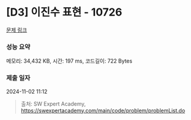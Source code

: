 # [D3] 이진수 표현 - 10726 

[문제 링크](https://swexpertacademy.com/main/code/problem/problemDetail.do?contestProbId=AXRSXf_a9qsDFAXS) 

### 성능 요약

메모리: 34,432 KB, 시간: 197 ms, 코드길이: 722 Bytes

### 제출 일자

2024-11-02 11:12



> 출처: SW Expert Academy, https://swexpertacademy.com/main/code/problem/problemList.do